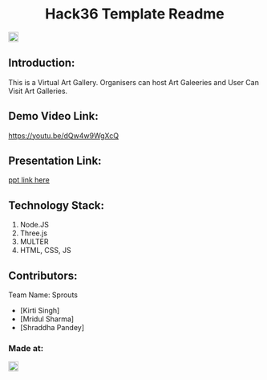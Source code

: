 <h1 align="center">Hack36 Template Readme</h1>
<p align="center">
</p>

<a href="https://hack36.com"> <img src="http://bit.ly/BuiltAtHack36" height=20px> </a>


## Introduction:
  This is a Virtual Art Gallery. Organisers can host Art Galeeries and User Can Visit Art Galleries.
  
## Demo Video Link:
  <a href="https://youtu.be/dQw4w9WgXcQ">https://youtu.be/dQw4w9WgXcQ</a>
  
## Presentation Link:
  <a href="https://docs.google.com/presentation/d/1NEbqpM6J6UkmHN_J6NsgOhKvDU6fkfnli4OIg1lh-pk/edit?usp=sharing"> ppt link here </a>
  

## Technology Stack:
  1) Node.JS
  2) Three.js
  3) MULTER
  4) HTML, CSS, JS
  

## Contributors:

Team Name: Sprouts

* [Kirti Singh]
* [Mridul Sharma]
* [Shraddha Pandey]


### Made at:
<a href="https://hack36.com"> <img src="http://bit.ly/BuiltAtHack36" height=20px> </a>
